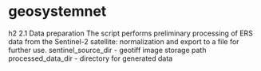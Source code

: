 # geosystemnet

h2 2.1 Data preparation
The script performs preliminary processing of ERS data from the Sentinel-2 satellite: normalization and export to a file for further use.
sentinel_source_dir - geotiff image storage path 
processed_data_dir - directory for generated data
